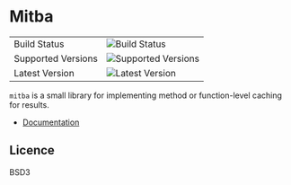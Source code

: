 Mitba
=====

|                       |                                                                                    |
|-----------------------|------------------------------------------------------------------------------------|
| Build Status          | ![Build Status](https://secure.travis-ci.org/Infinidat/mitba.png ) |
| Supported Versions    | ![Supported Versions](https://img.shields.io/badge/mitba.svg)    |
| Latest Version        | ![Latest Version](https://img.shields.io/pypi/v/mitba.svg)                  |


`mitba` is a small library for implementing method or function-level caching for results.

* [Documentation](https://mitba.readthedocs.io/en/latest/)


Licence
-------
BSD3
